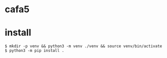 # cafa5

# install

``` console
$ mkdir -p venv && python3 -m venv ./venv && source venv/bin/activate
$ python3 -m pip install .
```
